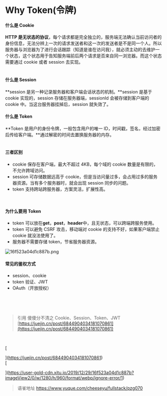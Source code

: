# Why Token(令牌)
#### 什么是 Cookie

**HTTP 是无状态的协议**，每个请求都是完全独立的，服务端无法确认当前访问者的身份信息，无法分辨上一次的请求发送者和这一次的发送者是不是同一个人。所以服务器与浏览器为了进行会话跟踪（知道是谁在访问我），就必须主动的去维护一个状态，这个状态用于告知服务端前后两个请求是否来自同一浏览器。而这个状态需要通过 cookie 或者 session 去实现。  
​

#### 什么是 Session

**session 是另一种记录服务器和客户端会话状态的机制。**session 是基于 cookie 实现的，session 存储在服务器端，sessionId 会被存储到客户端的 cookie 中。当这台服务器挂掉后，session 就失效了。

#### 什么是 Token

**Token 是用户的身份令牌，一般包含用户的唯一 ID，时间戳，签名，经过加密后传给客户端。**通过解密的时间去置换服务器的内存。  
​

#### 三者区别

- cookie 保存在客户端，最大不超过 4KB，每个域的 cookie 数量是有限的，不允许跨域访问。
- session 可存储数据远高于 cookie，但是当访问量过多，会占用过多的服务器资源。当有多个服务器时，就会出现 session 同步的问题。
- token 支持跨站跨服务器，方案灵活，扩展性高。

​

#### 为什么要用 Token

- token 可以放在**get**，**post**，**header**中，且无状态，可以跨端跨服务使用。
- token 可以避免 CSRF 攻击，移动端对 cookie 的支持不好，如果客户端禁止 cookie 就没法使用了。
- 服务器不需要存储 token，节省服务器资源。

![16f523a04d1c887b.png](https://cdn.nlark.com/yuque/0/2021/png/394019/1624261140143-0382cee2-c77a-4c6d-8c0c-6230870ed94c.png#clientId=u4193ec70-9089-4&from=ui&id=u05ac8d62&margin=%5Bobject%20Object%5D&name=16f523a04d1c887b.png&originHeight=856&originWidth=1280&originalType=binary&ratio=2&size=285503&status=done&style=none&taskId=u6925c4c2-6e6b-4bdf-9e7e-ca885cb1adc)

#### 常见的鉴权方式

- session、cookie
- token 验证、JWT
- OAuth（开放授权）

​

​

> 引用
> 傻傻分不清之 Cookie、Session、Token、JWT [https://juejin.cn/post/6844904034181070861](https://juejin.cn/post/6844904034181070861)

​

[

](https://juejin.cn/post/6844904034181070861)  
[

](https://user-gold-cdn.xitu.io/2019/12/29/16f523a04d1c887b?imageView2/0/w/1280/h/960/format/webp/ignore-error/1)
  
  
> 语雀地址 https://www.yuque.com/cheeseyu/fullstack/pzg070